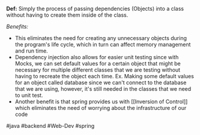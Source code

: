 **Def:** Simply the process of passing dependencies (Objects) into a class without having to create them inside of the class.

*Benefits:* 
* This eliminates the need for creating any unnecessary objects during the program's life cycle, which in turn can affect memory management and run time. 
* Dependency injection also allows for easier unit testing since with Mocks, we can set default values for a certain object that might be necessary for multiple different classes that we are testing without having to recreate the object each time. Ex. Making some default values for an object called database since we can't connect to the database that we are using, however, it's still needed in the classes that we need to unit test.
* Another benefit is that spring provides us with [[Inversion of Control]] which eliminates the need of worrying about the infrastructure of our code


#java #backend #Web-Dev #spring 